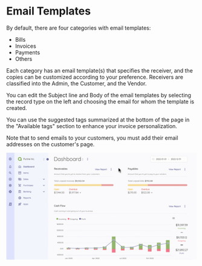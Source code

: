 Email Templates
=========

By default, there are four categories with email templates:
- Bills
- Invoices
- Payments
- Others


Each category has an email template(s) that specifies the receiver, and the copies can be customized according to your preference. Receivers are classified into the Admin, the Customer, and the Vendor.


You can edit the Subject line and Body of the email templates by selecting the record type on the left and choosing the email for whom the template is created. 

You can use the suggested tags summarized at the bottom of the page in the "Available tags" section to enhance your invoice personalization. 

Note that to send emails to your customers, you must add their email addresses on the customer's page.

![Email templates](_images/email-templates.gif)